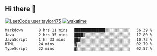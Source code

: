 ## Hi there 👋

[![LeetCode user taylor475](https://img.shields.io/badge/dynamic/json?style=for-the-badge&labelColor=black&color=%23ffa116&label=Solved&query=solvedOverTotal&url=https%3A%2F%2Fleetcode-badge.vercel.app%2Fapi%2Fusers%2Ftaylor475&logo=leetcode&logoColor=yellow)](https://leetcode.com/taylor475/)
[![wakatime](https://wakatime.com/badge/user/8c6aced9-f66a-452f-8802-5d7239ce5c50.svg)](https://wakatime.com/@8c6aced9-f66a-452f-8802-5d7239ce5c50)

<!--START_SECTION:waka-->

```txt
Markdown       8 hrs 11 mins   ██████████████░░░░░░░░░░░   56.39 %
Java           2 hrs 35 mins   ████▒░░░░░░░░░░░░░░░░░░░░   17.80 %
JavaScript     1 hr 33 mins    ██▓░░░░░░░░░░░░░░░░░░░░░░   10.73 %
HTML           24 mins         ▓░░░░░░░░░░░░░░░░░░░░░░░░   02.79 %
TypeScript     22 mins         ▓░░░░░░░░░░░░░░░░░░░░░░░░   02.57 %
```

<!--END_SECTION:waka-->

<!--
**taylor475/taylor475** is a _special_ repository because its `README.md` (this file) appears on your GitHub profile.

